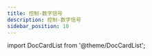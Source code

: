 ```yaml
---
title: 控制-数字信号
description: 控制-数字信号
sidebar_position: 10
---
```


import DocCardList from '@theme/DocCardList';

<DocCardList />
